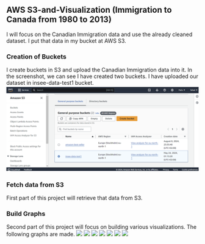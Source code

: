 ## AWS S3-and-Visualization (Immigration to Canada from 1980 to 2013)

I will focus on the Canadian Immigration data and use the already cleaned dataset. I put that data in my bucket at AWS S3. 
### Creation of Buckets
I create buckets in S3 and upload the Canadian Immigration data into it.
In the screenshot, we can see I have created two buckets. 
I have uploaded our dataset in insee-data-test1 bucket.
![](https://github.com/fahadmhd/Amazon-S3-and-Visualization/blob/main/creation%20of%20buckets.png)
### Fetch data from S3
First part of this project will retrieve that data from S3. 
### Build Graphs
Second part of this project will focus on building various visualizations.
The following graphs are made.
![](https://github.com/fahadmhd/S3-and-Visualization/blob/main/Immigration%20Trend%20of%20Top%205%20Countries.png)
![](https://github.com/fahadmhd/S3-and-Visualization/blob/main/Histogram%20of%20Immigration%20from%20195%20countries%20in%202013.png)
![](https://github.com/fahadmhd/S3-and-Visualization/blob/main/Histogram%20of%20Immigration%20from%20Denmark%2C%20Norway%2C%20and%20Sweden%20from%201980%20-%202013.png)
![](https://github.com/fahadmhd/S3-and-Visualization/blob/main/Total%20Immigration%20to%20Canada%20from%201980%20-%202013.png)
![](https://github.com/fahadmhd/S3-and-Visualization/blob/main/Icelandic%20Immigrants%20to%20Canada%20from%201980%20to%202013.png)
![](https://github.com/fahadmhd/S3-and-Visualization/blob/main/Immigration%20from%20China%20and%20India%20from%201980%20-%202013.png)
![](https://github.com/fahadmhd/S3-and-Visualization/blob/main/Immigration%20to%20Canada%20by%20Continent%20%5B1980%20-%202013%5D.png)
